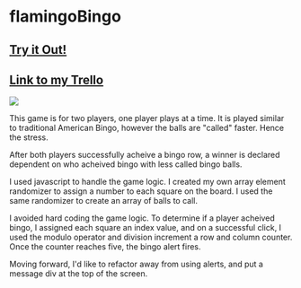 # flamingoBingo

## [Try it Out!](https://bobbyschank.github.io/flamingoBingo/index.html)

## [Link to my Trello](https://trello.com/b/lRlczRkg/flamingo-bingo)

![](wire-frames.jpg)

This game is for two players, one player plays at a time.
It is played similar to traditional American Bingo, however the balls are 
"called" faster.  Hence the stress.

After both players successfully acheive a bingo row, a winner is declared
dependent on who acheived bingo with less called bingo balls.

I used javascript to handle the game logic.  I created my own array element
randomizer to assign a number to each square on the board.  I used the same randomizer
to create an array of balls to call.

I avoided hard coding the game logic. To determine if a player acheived bingo, 
I assigned each square an index value, and on a successful click,
I used the modulo operator and division increment a row and column counter.  Once the counter
reaches five, the bingo alert fires.

Moving forward, I'd like to refactor away from using alerts, and put a
message div at the top of the screen.
